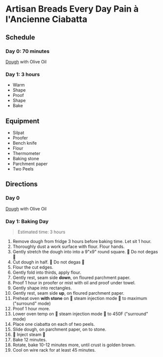 # Artisan Breads Every Day Pain à l'Ancienne Ciabatta

## Schedule

### Day 0: 70 minutes

[Dough](./dough.md) with Olive Oil

### Day 1: 3 hours

- Warm
- Shape
- Proof
- Shape
- Bake

## Equipment

- Silpat
- Proofer
- Bench knife
- Flour
- Thermometer
- Baking stone
- Parchment paper
- Two Peels

## Directions

### Day 0

[Dough](./dough.md) with Olive Oil

### Day 1: Baking Day

> Estimated time: 3 hours

1. Remove dough from fridge 3 hours before baking time. Let sit 1 hour.
2. Thoroughly dust a work surface with flour. Flour hands.
3. Gently stretch the dough into into a 9"x9" round square. 🚨 Do not degas 🚨
4. Cut dough in half. 🚨 Do not degas 🚨 
5. Flour the cut edges.
6. Gently fold into thirds, apply flour.
7. Gently rest, seam side **down**, on floured parchment paper.
8. Proof 1 hour in proofer or mist with oil and proof under towel.
9. Gently shape into rectangles.
10. Gently rest, seam side **up**, on floured parchment paper.
11. Preheat oven **with stone** on 🚨 steam injection mode 🚨 to maximum ("surround" mode)
12. Proof 1 hour more.
13. Lower oven temp on 🚨 steam injection mode 🚨 to 450F ("surround" mode)
14. Place one ciabatta on each of two peels.
14. Slide dough, on parchment paper, on to stone. 
15. 🚨 Inject steam 🚨
16. Bake 12 minutes.
17. Rotate, bake 10-12 minutes more, until crust is golden brown.
18. Cool on wire rack for at least 45 minutes.
